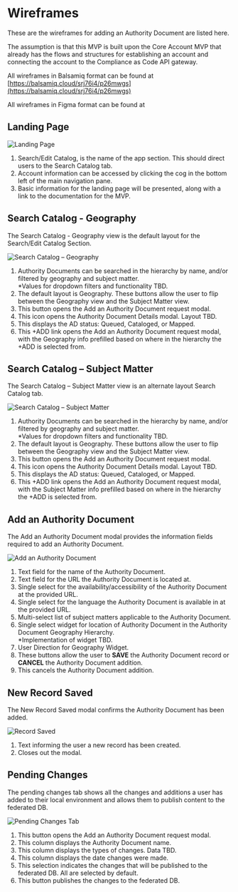 # Wireframes



These are the wireframes for adding an Authority Document are listed here.

The assumption is that this MVP is built upon the Core Account MVP that already has the flows and structures for establishing an account and connecting the account to the Compliance as Code API gateway.

All wireframes in Balsamiq format can be found at [https://balsamiq.cloud/srj76i4/p26mwgs](https://balsamiq.cloud/srj76i4/p26mwgs)

All wireframes in Figma format can be found at

## Landing Page <a href="#_toc99020265" id="_toc99020265"></a>

![Landing Page](<../../.gitbook/assets/1 (1)>)

1. Search/Edit Catalog, is the name of the app section. This should direct users to the Search Catalog tab.
2. Account information can be accessed by clicking the cog in the bottom left of the main navigation pane.
3. Basic information for the landing page will be presented, along with a link to the documentation for the MVP.

## Search Catalog - Geography <a href="#_toc99020266" id="_toc99020266"></a>

The Search Catalog - Geography view is the default layout for the Search/Edit Catalog Section.

![Search Catalog – Geography](<../../.gitbook/assets/2 (1)>)

1. Authority Documents can be searched in the hierarchy by name, and/or filtered by geography and subject matter.\
   \*Values for dropdown filters and functionality TBD.
2. The default layout is Geography. These buttons allow the user to flip between the Geography view and the Subject Matter view.
3. This button opens the Add an Authority Document request modal.
4. This icon opens the Authority Document Details modal. Layout TBD.
5. This displays the AD status: Queued, Cataloged, or Mapped.
6. This +ADD link opens the Add an Authority Document request modal, with the Geography info prefilled based on where in the hierarchy the +ADD is selected from.

## Search Catalog – Subject Matter <a href="#_toc99020267" id="_toc99020267"></a>

The Search Catalog – Subject Matter view is an alternate layout Search Catalog tab.

![Search Catalog – Subject Matter](<../../.gitbook/assets/3 (2)>)

1. Authority Documents can be searched in the hierarchy by name, and/or filtered by geography and subject matter.\
   \*Values for dropdown filters and functionality TBD.
2. The default layout is Geography. These buttons allow the user to flip between the Geography view and the Subject Matter view.
3. This button opens the Add an Authority Document request modal.
4. This icon opens the Authority Document Details modal. Layout TBD.
5. This displays the AD status: Queued, Cataloged, or Mapped.
6. This +ADD link opens the Add an Authority Document request modal, with the Subject Matter info prefilled based on where in the hierarchy the +ADD is selected from.

## Add an Authority Document <a href="#_toc99020268" id="_toc99020268"></a>

The Add an Authority Document modal provides the information fields required to add an Authority Document.

![Add an Authority Document](<../../.gitbook/assets/4 (1)>)

1. Text field for the name of the Authority Document.
2. Text field for the URL the Authority Document is located at.
3. Single select for the availability/accessibility of the Authority Document at the provided URL.
4. Single select for the language the Authority Document is available in at the provided URL.
5. Multi-select list of subject matters applicable to the Authority Document.
6. Single select widget for location of Authority Document in the Authority Document Geography Hierarchy.\
   \*Implementation of widget TBD.
7. User Direction for Geography Widget.
8. These buttons allow the user to **SAVE** the Authority Document record or **CANCEL** the Authority Document addition.
9. This cancels the Authority Document addition.

## New Record Saved <a href="#_toc99020269" id="_toc99020269"></a>

The New Record Saved modal confirms the Authority Document has been added.

![Record Saved](<../../.gitbook/assets/5 (2)>)

1. Text informing the user a new record has been created.
2. Closes out the modal.

## Pending Changes <a href="#_toc99020270" id="_toc99020270"></a>

The pending changes tab shows all the changes and additions a user has added to their local environment and allows them to publish content to the federated DB.

![Pending Changes Tab](<../../.gitbook/assets/6 (2)>)

1. This button opens the Add an Authority Document request modal.
2. This column displays the Authority Document name.
3. This column displays the types of changes. Data TBD.
4. This column displays the date changes were made.
5. This selection indicates the changes that will be published to the federated DB. All are selected by default.
6. This button publishes the changes to the federated DB.
